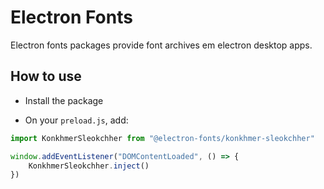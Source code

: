 # Electron Fonts

Electron fonts packages provide font archives em electron desktop apps.

## How to use

* Install the package

* On your `preload.js`, add:

```ts
import KonkhmerSleokchher from "@electron-fonts/konkhmer-sleokchher"

window.addEventListener("DOMContentLoaded", () => {
    KonkhmerSleokchher.inject()
})
```